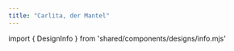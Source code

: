 ```yaml
---
title: "Carlita, der Mantel"
---
```


import { DesignInfo } from 'shared/components/designs/info.mjs'

<DesignInfo design='carlita' docs />


